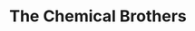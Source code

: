 ---
title: "The Chemical Brothers"
summary: "The Chemical Brothers is an English electronic music duo formed by Tom Rowlands and Ed Simons in Manchester in 1989. They were pioneers in bringing the big beat genre to the forefront of pop culture. After attracting Virgin Records, the duo achieved further success with the second album Dig Your Own Hole , which topped the UK charts. In the UK, they have had six No. 1 albums and 13 top-20 singles, including two chart-toppers. Their name came about in 1995 after they dropped their original moniker the Dust Brothers due to the existence of another band with the same name. In the United States, they have won six Grammy Awards including Best Rock Instrumental Performance, Best Dance Recording and Best Dance/Electronic Album of the year as recently as 2020."
image: "the-chemical-brothers.jpg"
apple_music_artist_url: "https://music.apple.com/gb/artist/the-chemical-brothers/3726283"
wikipedia_url: "https://en.wikipedia.org/wiki/The_Chemical_Brothers"
---